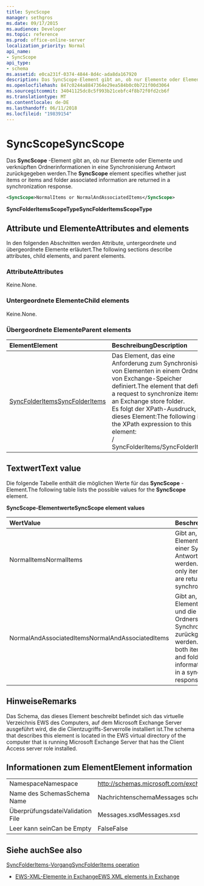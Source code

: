 ```yaml
---
title: SyncScope
manager: sethgros
ms.date: 09/17/2015
ms.audience: Developer
ms.topic: reference
ms.prod: office-online-server
localization_priority: Normal
api_name:
- SyncScope
api_type:
- schema
ms.assetid: e0ca231f-0374-4844-8d4c-ada8da167920
description: Das SyncScope-Element gibt an, ob nur Elemente oder Elemente und verknüpften Ordnerinformationen in eine Synchronisierung Antwort zurückgegeben werden.
ms.openlocfilehash: 847c0244a8847364e29ea584b0c0b721f00d3064
ms.sourcegitcommit: 34041125dc8c5f993b21cebfc4f8b72f0fd2cb6f
ms.translationtype: MT
ms.contentlocale: de-DE
ms.lasthandoff: 06/11/2018
ms.locfileid: "19839154"
---
```

# <a name="syncscope"></a><span data-ttu-id="3e9fd-103">SyncScope</span><span class="sxs-lookup"><span data-stu-id="3e9fd-103">SyncScope</span></span>

<span data-ttu-id="3e9fd-104">Das **SyncScope** -Element gibt an, ob nur Elemente oder Elemente und verknüpften Ordnerinformationen in eine Synchronisierung Antwort zurückgegeben werden.</span><span class="sxs-lookup"><span data-stu-id="3e9fd-104">The **SyncScope** element specifies whether just items or items and folder associated information are returned in a synchronization response.</span></span> 
  
```xml
<SyncScope>NormalItems or NormalAndAssociatedItems</SyncScope>
```

 <span data-ttu-id="3e9fd-105">**SyncFolderItemsScopeType**</span><span class="sxs-lookup"><span data-stu-id="3e9fd-105">**SyncFolderItemsScopeType**</span></span>
## <a name="attributes-and-elements"></a><span data-ttu-id="3e9fd-106">Attribute und Elemente</span><span class="sxs-lookup"><span data-stu-id="3e9fd-106">Attributes and elements</span></span>

<span data-ttu-id="3e9fd-107">In den folgenden Abschnitten werden Attribute, untergeordnete und übergeordnete Elemente erläutert.</span><span class="sxs-lookup"><span data-stu-id="3e9fd-107">The following sections describe attributes, child elements, and parent elements.</span></span>
  
### <a name="attributes"></a><span data-ttu-id="3e9fd-108">Attribute</span><span class="sxs-lookup"><span data-stu-id="3e9fd-108">Attributes</span></span>

<span data-ttu-id="3e9fd-109">Keine.</span><span class="sxs-lookup"><span data-stu-id="3e9fd-109">None.</span></span>
  
### <a name="child-elements"></a><span data-ttu-id="3e9fd-110">Untergeordnete Elemente</span><span class="sxs-lookup"><span data-stu-id="3e9fd-110">Child elements</span></span>

<span data-ttu-id="3e9fd-111">Keine.</span><span class="sxs-lookup"><span data-stu-id="3e9fd-111">None.</span></span>
  
### <a name="parent-elements"></a><span data-ttu-id="3e9fd-112">Übergeordnete Elemente</span><span class="sxs-lookup"><span data-stu-id="3e9fd-112">Parent elements</span></span>

|<span data-ttu-id="3e9fd-113">**Element**</span><span class="sxs-lookup"><span data-stu-id="3e9fd-113">**Element**</span></span>|<span data-ttu-id="3e9fd-114">**Beschreibung**</span><span class="sxs-lookup"><span data-stu-id="3e9fd-114">**Description**</span></span>|
|:-----|:-----|
|[<span data-ttu-id="3e9fd-115">SyncFolderItems</span><span class="sxs-lookup"><span data-stu-id="3e9fd-115">SyncFolderItems</span></span>](syncfolderitems.md) <br/> |<span data-ttu-id="3e9fd-116">Das Element, das eine Anforderung zum Synchronisieren von Elementen in einem Ordner von Exchange-Speicher definiert.</span><span class="sxs-lookup"><span data-stu-id="3e9fd-116">The element that defines a request to synchronize items in an Exchange store folder.</span></span>  <br/> <span data-ttu-id="3e9fd-117">Es folgt der XPath-Ausdruck, der dieses Element:</span><span class="sxs-lookup"><span data-stu-id="3e9fd-117">The following is the XPath expression to this element:</span></span>  <br/> <span data-ttu-id="3e9fd-118">/ SyncFolderItems</span><span class="sxs-lookup"><span data-stu-id="3e9fd-118">/SyncFolderItems</span></span>  <br/> |
   
## <a name="text-value"></a><span data-ttu-id="3e9fd-119">Textwert</span><span class="sxs-lookup"><span data-stu-id="3e9fd-119">Text value</span></span>

<span data-ttu-id="3e9fd-120">Die folgende Tabelle enthält die möglichen Werte für das **SyncScope** -Element.</span><span class="sxs-lookup"><span data-stu-id="3e9fd-120">The following table lists the possible values for the **SyncScope** element.</span></span> 
  
<span data-ttu-id="3e9fd-121">**SyncScope-Elementwerte**</span><span class="sxs-lookup"><span data-stu-id="3e9fd-121">**SyncScope element values**</span></span>

|<span data-ttu-id="3e9fd-122">**Wert**</span><span class="sxs-lookup"><span data-stu-id="3e9fd-122">**Value**</span></span>|<span data-ttu-id="3e9fd-123">**Beschreibung**</span><span class="sxs-lookup"><span data-stu-id="3e9fd-123">**Description**</span></span>|
|:-----|:-----|
|<span data-ttu-id="3e9fd-124">NormalItems</span><span class="sxs-lookup"><span data-stu-id="3e9fd-124">NormalItems</span></span>  <br/> |<span data-ttu-id="3e9fd-125">Gibt an, dass nur die Elemente im Ordner in einer Synchronisierung Antwort zurückgegeben werden.</span><span class="sxs-lookup"><span data-stu-id="3e9fd-125">Specifies that only items in the folder are returned in a synchronization response.</span></span>  <br/> |
|<span data-ttu-id="3e9fd-126">NormalAndAssociatedItems</span><span class="sxs-lookup"><span data-stu-id="3e9fd-126">NormalAndAssociatedItems</span></span>  <br/> |<span data-ttu-id="3e9fd-127">Gibt an, dass beide Elemente in den Ordner und die Informationen des Ordners, in eine Synchronisierung Antwort zurückgegeben werden.</span><span class="sxs-lookup"><span data-stu-id="3e9fd-127">Specifies that both items in the folder and folder associated information are returned in a synchronization response.</span></span>  <br/> |
   
## <a name="remarks"></a><span data-ttu-id="3e9fd-128">Hinweise</span><span class="sxs-lookup"><span data-stu-id="3e9fd-128">Remarks</span></span>

<span data-ttu-id="3e9fd-129">Das Schema, das dieses Element beschreibt befindet sich das virtuelle Verzeichnis EWS des Computers, auf dem Microsoft Exchange Server ausgeführt wird, die die Clientzugriffs-Serverrolle installiert ist.</span><span class="sxs-lookup"><span data-stu-id="3e9fd-129">The schema that describes this element is located in the EWS virtual directory of the computer that is running Microsoft Exchange Server that has the Client Access server role installed.</span></span>
  
## <a name="element-information"></a><span data-ttu-id="3e9fd-130">Informationen zum Element</span><span class="sxs-lookup"><span data-stu-id="3e9fd-130">Element information</span></span>

|||
|:-----|:-----|
|<span data-ttu-id="3e9fd-131">Namespace</span><span class="sxs-lookup"><span data-stu-id="3e9fd-131">Namespace</span></span>  <br/> |http://schemas.microsoft.com/exchange/services/2006/messages  <br/> |
|<span data-ttu-id="3e9fd-132">Name des Schemas</span><span class="sxs-lookup"><span data-stu-id="3e9fd-132">Schema Name</span></span>  <br/> |<span data-ttu-id="3e9fd-133">Nachrichtenschema</span><span class="sxs-lookup"><span data-stu-id="3e9fd-133">Messages schema</span></span>  <br/> |
|<span data-ttu-id="3e9fd-134">Überprüfungsdatei</span><span class="sxs-lookup"><span data-stu-id="3e9fd-134">Validation File</span></span>  <br/> |<span data-ttu-id="3e9fd-135">Messages.xsd</span><span class="sxs-lookup"><span data-stu-id="3e9fd-135">Messages.xsd</span></span>  <br/> |
|<span data-ttu-id="3e9fd-136">Leer kann sein</span><span class="sxs-lookup"><span data-stu-id="3e9fd-136">Can be Empty</span></span>  <br/> |<span data-ttu-id="3e9fd-137">False</span><span class="sxs-lookup"><span data-stu-id="3e9fd-137">False</span></span>  <br/> |
   
## <a name="see-also"></a><span data-ttu-id="3e9fd-138">Siehe auch</span><span class="sxs-lookup"><span data-stu-id="3e9fd-138">See also</span></span>



[<span data-ttu-id="3e9fd-139">SyncFolderItems-Vorgang</span><span class="sxs-lookup"><span data-stu-id="3e9fd-139">SyncFolderItems operation</span></span>](syncfolderitems-operation.md)


- [<span data-ttu-id="3e9fd-140">EWS-XML-Elemente in Exchange</span><span class="sxs-lookup"><span data-stu-id="3e9fd-140">EWS XML elements in Exchange</span></span>](ews-xml-elements-in-exchange.md)

